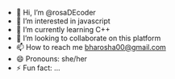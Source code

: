 - 👋 Hi, I’m @rosaDEcoder
- 👀 I’m interested in javascript
- 🌱 I’m currently learning C++
- 💞️ I’m looking to collaborate on this platform
- 📫 How to reach me bharosha00@gmail.com
- 😄 Pronouns: she/her
- ⚡ Fun fact: ...

<!---
rosaDEcoder/rosaDEcoder is a ✨ special ✨ repository because its `README.md` (this file) appears on your GitHub profile.
You can click the Preview link to take a look at your changes.
--->
